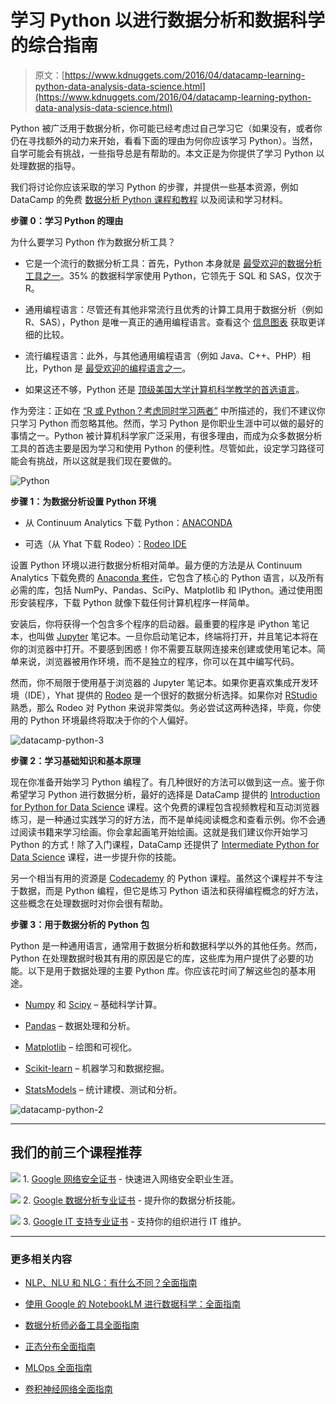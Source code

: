 # 学习 Python 以进行数据分析和数据科学的综合指南

> 原文：[https://www.kdnuggets.com/2016/04/datacamp-learning-python-data-analysis-data-science.html](https://www.kdnuggets.com/2016/04/datacamp-learning-python-data-analysis-data-science.html)

Python 被广泛用于数据分析，你可能已经考虑过自己学习它（如果没有，或者你仍在寻找额外的动力来开始，看看下面的理由为何你应该学习 Python）。当然，自学可能会有挑战，一些指导总是有帮助的。本文正是为你提供了学习 Python 以处理数据的指导。

我们将讨论你应该采取的学习 Python 的步骤，并提供一些基本资源，例如 DataCamp 的免费 [数据分析 Python 课程和教程](https://www.datacamp.com/courses/intro-to-python-for-data-science) 以及阅读和学习材料。

**步骤 0：学习 Python 的理由**

为什么要学习 Python 作为数据分析工具？

+   它是一个流行的数据分析工具：首先，Python 本身就是 [最受欢迎的数据分析工具之一](/polls/2015/analytics-data-mining-data-science-software-used.html)。35% 的数据科学家使用 Python，它领先于 SQL 和 SAS，仅次于 R。

+   通用编程语言：尽管还有其他非常流行且优秀的计算工具用于数据分析（例如 R、SAS），Python 是唯一真正的通用编程语言。查看这个 [信息图表](https://www.datacamp.com/community/tutorials/r-or-python-for-data-analysis) 获取更详细的比较。

+   流行编程语言：此外，与其他通用编程语言（例如 Java、C++、PHP）相比，Python 是 [最受欢迎的编程语言之一](http://blog.codeeval.com/codeevalblog/2016/2/2/most-popular-coding-languages-of-2016)。

+   如果这还不够，Python 还是 [顶级美国大学计算机科学教学的首选语言](http://cacm.acm.org/blogs/blog-cacm/176450-python-is-now-the-most-popular-introductory-teaching-language-at-top-us-universities/fulltext)。

作为旁注：正如在 [“R 或 Python？考虑同时学习两者”](/2016/03/r-python-learning-both-datacamp.html) 中所描述的，我们不建议你只学习 Python 而忽略其他。然而，学习 Python 是你职业生涯中可以做的最好的事情之一。Python 被计算机科学家广泛采用，有很多理由，而成为众多数据分析工具的首选主要是因为学习和使用 Python 的便利性。尽管如此，设定学习路径可能会有挑战，所以这就是我们现在要做的。

![Python](../Images/27283ea3616968fb7071321afe354d09.png)

**步骤 1：为数据分析设置 Python 环境**

+   从 Continuum Analytics 下载 Python：[ANACONDA](https://www.continuum.io/downloads)

+   可选（从 Yhat 下载 Rodeo）：[Rodeo IDE](http://rodeo.yhat.com/)

设置 Python 环境以进行数据分析相对简单。最方便的方法是从 Continuum Analytics 下载免费的 [Anaconda 套件](https://www.continuum.io/downloads)，它包含了核心的 Python 语言，以及所有必需的库，包括 NumPy、Pandas、SciPy、Matplotlib 和 IPython。通过使用图形安装程序，下载 Python 就像下载任何计算机程序一样简单。

安装后，你将获得一个包含多个程序的启动器。最重要的程序是 iPython 笔记本，也叫做 [Jupyter](http://jupyter.org/) 笔记本。一旦你启动笔记本，终端将打开，并且笔记本将在你的浏览器中打开。不要感到困惑！你不需要互联网连接来创建或使用笔记本。简单来说，浏览器被用作环境，而不是独立的程序，你可以在其中编写代码。

然而，你不局限于使用基于浏览器的 Jupyter 笔记本。如果你更喜欢集成开发环境（IDE），Yhat 提供的 [Rodeo](https://www.yhat.com/products/rodeo) 是一个很好的数据分析选择。如果你对 [RStudio](https://www.rstudio.com/) 熟悉，那么 Rodeo 对 Python 来说非常类似。务必尝试这两种选择，毕竟，你使用的 Python 环境最终将取决于你的个人偏好。

![datacamp-python-3](../Images/8b256126b25f20d88a0d689a992f9113.png)

**步骤 2：学习基础知识和基本原理**

现在你准备开始学习 Python 编程了。有几种很好的方法可以做到这一点。鉴于你希望学习 Python 进行数据分析，最好的选择是 DataCamp 提供的 [Introduction for Python for Data Science](https://www.datacamp.com/courses/intro-to-python-for-data-science) 课程。这个免费的课程包含视频教程和互动浏览器练习，是一种通过实践学习的好方法，而不是单纯阅读概念和查看示例。你不会通过阅读书籍来学习绘画。你会拿起画笔开始绘画。这就是我们建议你开始学习 Python 的方式！除了入门课程，DataCamp 还提供了 [Intermediate Python for Data Science](https://www.datacamp.com/courses/intermediate-python-for-data-science) 课程，进一步提升你的技能。

另一个相当有用的资源是 [Codecademy](https://www.codecademy.com/learn/python) 的 Python 课程。虽然这个课程并不专注于数据，而是 Python 编程，但它是练习 Python 语法和获得编程概念的好方法，这些概念在处理数据时对你会很有帮助。

**步骤 3：用于数据分析的 Python 包**

Python 是一种通用语言，通常用于数据分析和数据科学以外的其他任务。然而，Python 在处理数据时极其有用的原因是它的库，这些库为用户提供了必要的功能。以下是用于数据处理的主要 Python 库。你应该花时间了解这些包的基本用途。

+   [Numpy](http://www.numpy.org/) 和 [Scipy](http://www.scipy.org/about.html) – 基础科学计算。

+   [Pandas](http://pandas.pydata.org/) – 数据处理和分析。

+   [Matplotlib](http://matplotlib.org/) – 绘图和可视化。

+   [Scikit-learn](http://scikit-learn.org/stable/index.html) – 机器学习和数据挖掘。

+   [StatsModels](http://statsmodels.sourceforge.net/) – 统计建模、测试和分析。

![datacamp-python-2](../Images/8cf6f8f20eca501b50bd10f08cb0a60d.png)

* * *

## 我们的前三个课程推荐

![](../Images/0244c01ba9267c002ef39d4907e0b8fb.png) 1. [Google 网络安全证书](https://www.kdnuggets.com/google-cybersecurity) - 快速进入网络安全职业生涯。

![](../Images/e225c49c3c91745821c8c0368bf04711.png) 2. [Google 数据分析专业证书](https://www.kdnuggets.com/google-data-analytics) - 提升你的数据分析技能。

![](../Images/0244c01ba9267c002ef39d4907e0b8fb.png) 3. [Google IT 支持专业证书](https://www.kdnuggets.com/google-itsupport) - 支持你的组织进行 IT 维护。

* * *

### 更多相关内容

+   [NLP、NLU 和 NLG：有什么不同？全面指南](https://www.kdnuggets.com/2022/06/nlp-nlu-nlg-difference-comprehensive-guide.html)

+   [使用 Google 的 NotebookLM 进行数据科学：全面指南](https://www.kdnuggets.com/using-google-notebooklm-for-data-science-a-comprehensive-guide)

+   [数据分析师必备工具全面指南](https://www.kdnuggets.com/a-comprehensive-guide-to-essential-tools-for-data-analysts)

+   [正态分布全面指南](https://www.kdnuggets.com/2022/06/comprehensive-guide-normal-distribution.html)

+   [MLOps 全面指南](https://www.kdnuggets.com/2023/08/comprehensive-guide-mlops.html)

+   [卷积神经网络全面指南](https://www.kdnuggets.com/2023/06/comprehensive-guide-convolutional-neural-networks.html)
